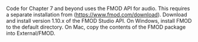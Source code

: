 Code for Chapter 7 and beyond uses the FMOD API for audio. This requires
a separate installation from (https://www.fmod.com/download). Download
and install version 1.10.x of the FMOD Studio API. On Windows, install
FMOD to the default directory. On Mac, copy the contents of the FMOD package
into External/FMOD.
